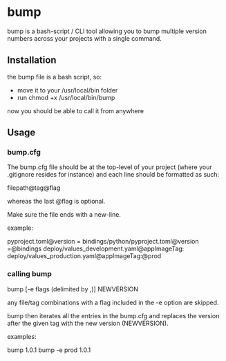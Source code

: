 # bump
bump is a bash-script / CLI tool allowing you to bump multiple version numbers across your projects with a single command.

## Installation 

the bump file is a bash script, so:
- move it to your /usr/local/bin folder 
- run chmod +x /usr/local/bin/bump

now you should be able to call it from anywhere

## Usage

### bump.cfg

The bump.cfg file should be at the top-level of your project (where your .gitignore resides for instance) and each line should be formatted as such:

filepath@tag@flag

whereas the last @flag is optional.

Make sure the file ends with a new-line.

example:

pyproject.toml@version = 
bindings/python/pyproject.toml@version =@bindings 
deploy/values_development.yaml@appImageTag: 
deploy/values_production.yaml@appImageTag:@prod 


### calling bump

bump [-e flags (delimited by ,)] NEWVERSION

any file/tag combinations with a flag included in the -e option are skipped.

bump then iterates all the entries in the bump.cfg and replaces the version after the given tag with the new version (NEWVERSION).

examples:

bump 1.0.1
bump -e prod 1.0.1
